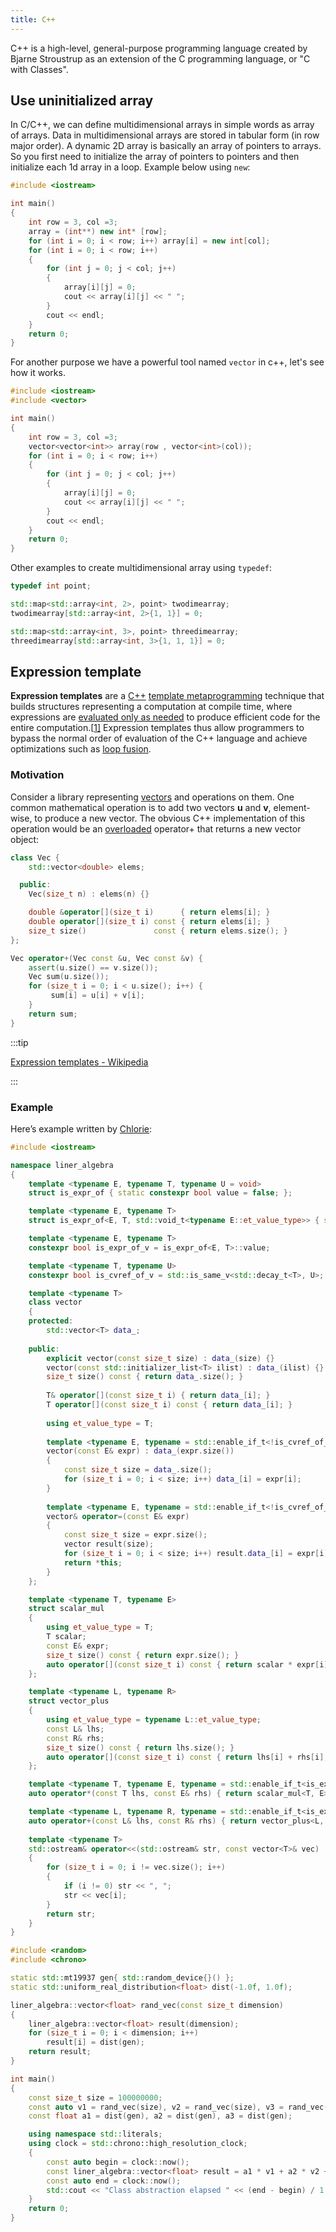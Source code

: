 ```yaml
---
title: C++
---
```


C++ is a high-level, general-purpose programming language created by Bjarne Stroustrup as an extension of the C programming language, or "C with Classes".

## Use uninitialized array

In C/C++, we can define multidimensional arrays in simple words as array of arrays. Data in multidimensional arrays are stored in tabular form \(in row major order\). A dynamic 2D array is basically an array of pointers to arrays. So you first need to initialize the array of pointers to pointers and then initialize each 1d array in a loop. Example below using `new`:

```cpp
#include <iostream>

int main()
{
    int row = 3, col =3;
    array = (int**) new int* [row];
    for (int i = 0; i < row; i++) array[i] = new int[col];
    for (int i = 0; i < row; i++)
    {
        for (int j = 0; j < col; j++)
        {
            array[i][j] = 0;
            cout << array[i][j] << " ";
        }
        cout << endl;
    }
    return 0;
}
```

For another purpose we have a powerful tool named `vector` in c++, let's see how it works.

```cpp
#include <iostream> 
#include <vector>

int main() 
{
    int row = 3, col =3;
    vector<vector<int>> array(row , vector<int>(col));
    for (int i = 0; i < row; i++)
    {
        for (int j = 0; j < col; j++)
        {
            array[i][j] = 0;
            cout << array[i][j] << " ";
        }
        cout << endl;
    }
    return 0;
}
```

Other examples to create multidimensional array using `typedef`:

```cpp
typedef int point;

std::map<std::array<int, 2>, point> twodimearray;
twodimearray[std::array<int, 2>{1, 1}] = 0;

std::map<std::array<int, 3>, point> threedimearray;
threedimearray[std::array<int, 3>{1, 1, 1}] = 0;
```

## Expression template

**Expression templates** are a [C++](https://en.wikipedia.org/wiki/C%2B%2B) [template metaprogramming](https://en.wikipedia.org/wiki/Template_metaprogramming) technique that builds structures representing a computation at compile time, where expressions are [evaluated only as needed](https://en.wikipedia.org/wiki/Lazy_evaluation) to produce efficient code for the entire computation.[[1\]](https://en.wikipedia.org/wiki/Expression_templates#cite_note-matsuzaki-1) Expression templates thus allow programmers to bypass the normal order of evaluation of the C++ language and achieve optimizations such as [loop fusion](https://en.wikipedia.org/wiki/Loop_fusion).

### Motivation

Consider a library representing [vectors](https://en.wikipedia.org/wiki/Vector_space) and operations on them. One common mathematical operation is to add two vectors **u** and **v**, element-wise, to produce a new vector. The obvious C++ implementation of this operation would be an [overloaded](https://en.wikipedia.org/wiki/Operator_overloading) operator+ that returns a new vector object:

```cpp
class Vec {
    std::vector<double> elems;

  public:
    Vec(size_t n) : elems(n) {}

    double &operator[](size_t i)      { return elems[i]; }
    double operator[](size_t i) const { return elems[i]; }
    size_t size()               const { return elems.size(); }
};

Vec operator+(Vec const &u, Vec const &v) {
    assert(u.size() == v.size());
    Vec sum(u.size());
    for (size_t i = 0; i < u.size(); i++) {
         sum[i] = u[i] + v[i];
    }
    return sum;
}
```

:::tip

[Expression templates - Wikipedia](https://en.wikipedia.org/wiki/Expression_templates)

:::

### Example

Here’s example written by [Chlorie](https://chlorie.github.io/ChloroBlog/posts/2019-10-06/0-expr-templ.html):

```cpp
#include <iostream>

namespace liner_algebra
{
    template <typename E, typename T, typename U = void>
    struct is_expr_of { static constexpr bool value = false; };

    template <typename E, typename T>
    struct is_expr_of<E, T, std::void_t<typename E::et_value_type>> { static constexpr bool value = std::is_same_v<T, typename E::et_value_type>; };

    template <typename E, typename T>
    constexpr bool is_expr_of_v = is_expr_of<E, T>::value;

    template <typename T, typename U>
    constexpr bool is_cvref_of_v = std::is_same_v<std::decay_t<T>, U>;

    template <typename T>
    class vector
    {
    protected:
        std::vector<T> data_;
        
    public:
        explicit vector(const size_t size) : data_(size) {}
        vector(const std::initializer_list<T> ilist) : data_(ilist) {}
        size_t size() const { return data_.size(); }
        
        T& operator[](const size_t i) { return data_[i]; }
        T operator[](const size_t i) const { return data_[i]; }
        
        using et_value_type = T;
        
        template <typename E, typename = std::enable_if_t<!is_cvref_of_v<E, T>&& is_expr_of_v<E, T>>>
        vector(const E& expr) : data_(expr.size())
        {
            const size_t size = data_.size();
            for (size_t i = 0; i < size; i++) data_[i] = expr[i];
        }
        
        template <typename E, typename = std::enable_if_t<!is_cvref_of_v<E, T>&& is_expr_of_v<E, T>>>
        vector& operator=(const E& expr)
        {
            const size_t size = expr.size();
            vector result(size);
            for (size_t i = 0; i < size; i++) result.data_[i] = expr[i];
            return *this;
        }
    };

    template <typename T, typename E>
    struct scalar_mul
    {
        using et_value_type = T;
        T scalar;
        const E& expr;
        size_t size() const { return expr.size(); }
        auto operator[](const size_t i) const { return scalar * expr[i]; }
    };

    template <typename L, typename R>
    struct vector_plus
    {
        using et_value_type = typename L::et_value_type;
        const L& lhs;
        const R& rhs;
        size_t size() const { return lhs.size(); }
        auto operator[](const size_t i) const { return lhs[i] + rhs[i]; }
    };

    template <typename T, typename E, typename = std::enable_if_t<is_expr_of_v<E, T>>>
    auto operator*(const T lhs, const E& rhs) { return scalar_mul<T, E>{ lhs, rhs }; }

    template <typename L, typename R, typename = std::enable_if_t<is_expr_of_v<L, typename R::et_value_type>>>
    auto operator+(const L& lhs, const R& rhs) { return vector_plus<L, R>{ lhs, rhs }; }
    
    template <typename T>
    std::ostream& operator<<(std::ostream& str, const vector<T>& vec)
    {
        for (size_t i = 0; i != vec.size(); i++)
        {
            if (i != 0) str << ", ";
            str << vec[i];
        }
        return str;
    }
}

#include <random>
#include <chrono>

static std::mt19937 gen{ std::random_device{}() };
static std::uniform_real_distribution<float> dist(-1.0f, 1.0f);

liner_algebra::vector<float> rand_vec(const size_t dimension)
{
    liner_algebra::vector<float> result(dimension);
    for (size_t i = 0; i < dimension; i++)
        result[i] = dist(gen);
    return result;
}

int main()
{
    const size_t size = 100000000;
    const auto v1 = rand_vec(size), v2 = rand_vec(size), v3 = rand_vec(size);
    const float a1 = dist(gen), a2 = dist(gen), a3 = dist(gen);

    using namespace std::literals;
    using clock = std::chrono::high_resolution_clock;
    {
        const auto begin = clock::now();
        const liner_algebra::vector<float> result = a1 * v1 + a2 * v2 + a3 * v3;
        const auto end = clock::now();
        std::cout << "Class abstraction elapsed " << (end - begin) / 1.0ms << "ms" << std::endl;
    } 
    return 0;
}
```
